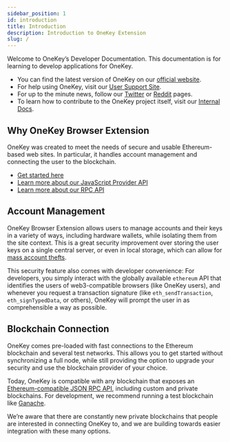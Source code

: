 ```yaml
---
sidebar_position: 1
id: introduction
title: Introduction
description: Introduction to OneKey Extension
slug: /
---
```


Welcome to OneKey’s Developer Documentation. This documentation is for learning to develop applications for OneKey.

- You can find the latest version of OneKey on our [official website](https://onekey.so/).
- For help using OneKey, visit our [User Support Site](https://help.onekey.so/).
- For up to the minute news, follow our [Twitter](https://twitter.com/OneKeyHQ) or [Reddit](https://www.reddit.com/r/OneKeyHQ) pages.
- To learn how to contribute to the OneKey project itself, visit our [Internal Docs](https://github.com/OneKeyHQ/onekey-extension/tree/master/docs).

## Why OneKey Browser Extension

OneKey was created to meet the needs of secure and usable Ethereum-based web sites. In particular, it handles account management and connecting the user to the blockchain.

- [Get started here](Extension/Guide/getting-started)
- [Learn more about our JavaScript Provider API](Extension/API%20Reference/ethereum-provider)
- [Learn more about our RPC API](Extension/API%20Reference/rpc-api)

## Account Management

OneKey Browser Extension allows users to manage accounts and their keys in a variety of ways, including hardware wallets, while isolating them from the site context. This is a great security improvement over storing the user keys on a single central server, or even in local storage, which can allow for [mass account thefts](https://www.ccn.com/cryptocurrency-exchange-etherdelta-hacked-in-dns-hijacking-scheme/).

This security feature also comes with developer convenience: For developers, you simply interact with the globally available `ethereum` API that identifies the users of web3-compatible browsers (like OneKey users), and whenever you request a transaction signature (like `eth_sendTransaction`, `eth_signTypedData`, or others), OneKey will prompt the user in as comprehensible a way as possible.

## Blockchain Connection

OneKey comes pre-loaded with fast connections to the Ethereum blockchain and several test networks. This allows you to get started without synchronizing a full node, while still providing the option to upgrade your security and use the blockchain provider of your choice.

Today, OneKey is compatible with any blockchain that exposes an [Ethereum-compatible JSON RPC API](https://eth.wiki/json-rpc/API), including custom and private blockchains. For development, we recommend running a test blockchain like [Ganache](https://www.trufflesuite.com/ganache).

We’re aware that there are constantly new private blockchains that people are interested in connecting OneKey to, and we are building towards easier integration with these many options.
